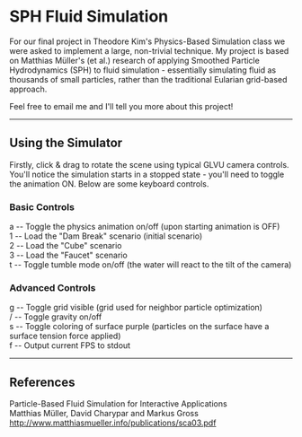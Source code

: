 # SPH Fluid Simulation #


For our final project in Theodore Kim's Physics-Based Simulation class we were asked to implement a large, non-trivial technique. My project is based on Matthias Müller's (et al.) research of applying Smoothed Particle Hydrodynamics (SPH) to fluid simulation - essentially simulating fluid as thousands of small particles, rather than the traditional Eularian grid-based approach.

Feel free to email me and I'll tell you more about this project!

___

## Using the Simulator ##

Firstly, click & drag to rotate the scene using typical GLVU camera controls. You'll notice the simulation starts in a stopped state - you'll need to toggle the animation ON. Below are some keyboard controls.

### Basic Controls ###

a -- Toggle the physics animation on/off (upon starting animation is OFF)  
1 -- Load the "Dam Break" scenario (initial scenario)  
2 -- Load the "Cube" scenario  
3 -- Load the "Faucet" scenario  
t -- Toggle tumble mode on/off (the water will react to the tilt of the camera)  

### Advanced Controls ##
  
g -- Toggle grid visible (grid used for neighbor particle optimization)  
/ -- Toggle gravity on/off  
s -- Toggle coloring of surface purple (particles on the surface have a surface tension force applied)  
f -- Output current FPS to stdout  
___

## References ##

Particle-Based Fluid Simulation for Interactive Applications  
Matthias Müller, David Charypar and Markus Gross  
http://www.matthiasmueller.info/publications/sca03.pdf  